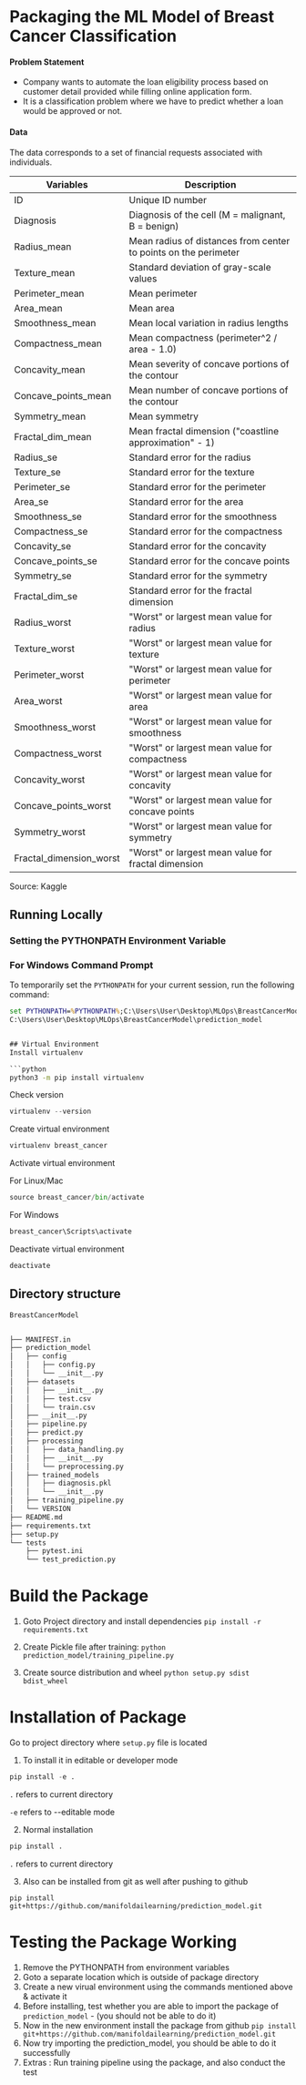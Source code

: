 
# Packaging the ML Model of Breast Cancer Classification

#### Problem Statement
- Company wants to automate the loan eligibility process based on customer detail provided while filling online application form. 
- It is a classification problem where we have to predict whether a loan would be approved or not. 

#### Data
The data corresponds to a set of financial requests associated with individuals. 

| Variables                 | Description                                                        |
|---------------------------|--------------------------------------------------------------------|
| ID                        | Unique ID number                                                   |
| Diagnosis                 | Diagnosis of the cell (M = malignant, B = benign)                  |
| Radius_mean               | Mean radius of distances from center to points on the perimeter    |
| Texture_mean              | Standard deviation of gray-scale values                            |
| Perimeter_mean            | Mean perimeter                                                     |
| Area_mean                 | Mean area                                                          |
| Smoothness_mean           | Mean local variation in radius lengths                             |
| Compactness_mean          | Mean compactness (perimeter^2 / area - 1.0)                        |
| Concavity_mean            | Mean severity of concave portions of the contour                   |
| Concave_points_mean       | Mean number of concave portions of the contour                     |
| Symmetry_mean             | Mean symmetry                                                      |
| Fractal_dim_mean          | Mean fractal dimension ("coastline approximation" - 1)             |
| Radius_se                 | Standard error for the radius                                      |
| Texture_se                | Standard error for the texture                                     |
| Perimeter_se              | Standard error for the perimeter                                   |
| Area_se                   | Standard error for the area                                        |
| Smoothness_se             | Standard error for the smoothness                                  |
| Compactness_se            | Standard error for the compactness                                 |
| Concavity_se              | Standard error for the concavity                                   |
| Concave_points_se         | Standard error for the concave points                              |
| Symmetry_se               | Standard error for the symmetry                                    |
| Fractal_dim_se            | Standard error for the fractal dimension                           |
| Radius_worst              | "Worst" or largest mean value for radius                           |
| Texture_worst             | "Worst" or largest mean value for texture                          |
| Perimeter_worst           | "Worst" or largest mean value for perimeter                        |
| Area_worst                | "Worst" or largest mean value for area                             |
| Smoothness_worst          | "Worst" or largest mean value for smoothness                       |
| Compactness_worst         | "Worst" or largest mean value for compactness                      |
| Concavity_worst           | "Worst" or largest mean value for concavity                        |
| Concave_points_worst      | "Worst" or largest mean value for concave points                   |
| Symmetry_worst            | "Worst" or largest mean value for symmetry                         |
| Fractal_dimension_worst   | "Worst" or largest mean value for fractal dimension                |

Source: Kaggle

## Running Locally

### Setting the PYTHONPATH Environment Variable

### For Windows Command Prompt

To temporarily set the `PYTHONPATH` for your current session, run the following command:

```cmd
set PYTHONPATH=%PYTHONPATH%;C:\Users\User\Desktop\MLOps\BreastCancerModel\Model\Package
C:\Users\User\Desktop\MLOps\BreastCancerModel\prediction_model


## Virtual Environment
Install virtualenv

```python
python3 -m pip install virtualenv
```

Check version
```python
virtualenv --version
```

Create virtual environment

```python
virtualenv breast_cancer
```

Activate virtual environment

For Linux/Mac
```python
source breast_cancer/bin/activate
```
For Windows
```python
breast_cancer\Scripts\activate
```

Deactivate virtual environment

```python
deactivate
```


## Directory structure

```bash
BreastCancerModel


├── MANIFEST.in
├── prediction_model
│   ├── config
│   │   ├── config.py
│   │   └── __init__.py
│   ├── datasets
│   │   ├── __init__.py
│   │   ├── test.csv
│   │   └── train.csv
│   ├── __init__.py
│   ├── pipeline.py
│   ├── predict.py
│   ├── processing
│   │   ├── data_handling.py
│   │   ├── __init__.py
│   │   └── preprocessing.py
│   ├── trained_models
│   │   ├── diagnosis.pkl
│   │   └── __init__.py
│   ├── training_pipeline.py
│   └── VERSION
├── README.md
├── requirements.txt
├── setup.py
└── tests
    ├── pytest.ini
    └── test_prediction.py
```


# Build the Package

1. Goto Project directory and install dependencies
`pip install -r requirements.txt`

2. Create Pickle file after training:
`python prediction_model/training_pipeline.py`

3. Create source distribution and wheel
`python setup.py sdist bdist_wheel`

# Installation of Package

Go to project directory where `setup.py` file is located

1. To install it in editable or developer mode
```python
pip install -e .
```
```.``` refers to current directory

```-e``` refers to --editable mode

2. Normal installation
```python
pip install .
```
```.``` refers to current directory

3. Also can be installed from git as well after pushing to github

```
pip install git+https://github.com/manifoldailearning/prediction_model.git
```

# Testing the Package Working

1. Remove the PYTHONPATH from environment variables 
2. Goto a separate location which is outside of package directory
3. Create a new virual environment using the commands mentioned above & activate it
4. Before installing, test whether you are able to import the package of `prediction_model` - (you should not be able to do it)
5. Now in the new environment install the package from github
`pip install git+https://github.com/manifoldailearning/prediction_model.git`
6. Now try importing the prediction_model, you should be able to do it successfully
7. Extras : Run training pipeline using the package, and also conduct the test


